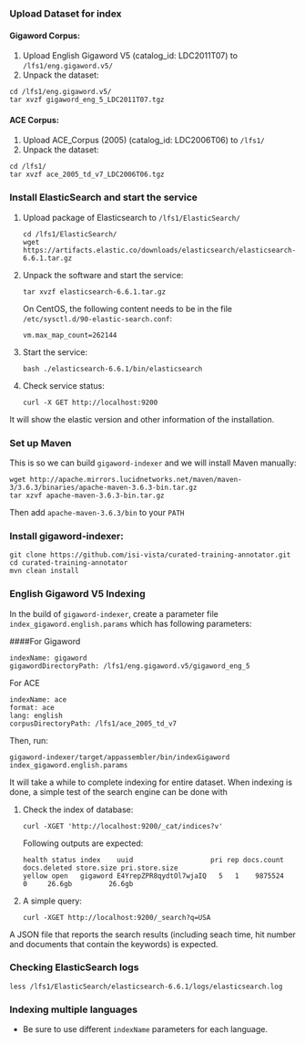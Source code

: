 ### Upload Dataset for index
#### Gigaword Corpus:
1. Upload English Gigaword V5 (catalog_id: LDC2011T07) to `/lfs1/eng.gigaword.v5/`
2. Unpack the dataset:
```
cd /lfs1/eng.gigaword.v5/
tar xvzf gigaword_eng_5_LDC2011T07.tgz
```
#### ACE Corpus:
1. Upload ACE_Corpus (2005) (catalog_id: LDC2006T06) to `/lfs1/`
2. Unpack the dataset:
```
cd /lfs1/
tar xvzf ace_2005_td_v7_LDC2006T06.tgz
```

### Install ElasticSearch and start the service
1. Upload package of Elasticsearch to `/lfs1/ElasticSearch/`
    ```
    cd /lfs1/ElasticSearch/
    wget https://artifacts.elastic.co/downloads/elasticsearch/elasticsearch-6.6.1.tar.gz
    ```

2. Unpack the software and start the service:
    ```
    tar xvzf elasticsearch-6.6.1.tar.gz
    ```

    On CentOS, the following content needs to be in the file `/etc/sysctl.d/90-elastic-search.conf`:
    ```
    vm.max_map_count=262144
    ```

3. Start the service:
    ```
    bash ./elasticsearch-6.6.1/bin/elasticsearch
    ```

4. Check service status:
    ``` 
    curl -X GET http://localhost:9200
    ```
   
 It will show the elastic version and other information of the installation.

### Set up Maven
This is so we can build `gigaword-indexer` and we will install Maven manually:
```
wget http://apache.mirrors.lucidnetworks.net/maven/maven-3/3.6.3/binaries/apache-maven-3.6.3-bin.tar.gz
tar xzvf apache-maven-3.6.3-bin.tar.gz
```

Then add `apache-maven-3.6.3/bin` to your `PATH`

### Install gigaword-indexer:
```
git clone https://github.com/isi-vista/curated-training-annotator.git
cd curated-training-annotator
mvn clean install
```

### English Gigaword V5 Indexing
In the build of `gigaword-indexer`, create a parameter file `index_gigaword.english.params` which has following parameters:

####For Gigaword
```
indexName: gigaword
gigawordDirectoryPath: /lfs1/eng.gigaword.v5/gigaword_eng_5
```
For ACE
```
indexName: ace
format: ace
lang: english
corpusDirectoryPath: /lfs1/ace_2005_td_v7
```

Then, run:
```
gigaword-indexer/target/appassembler/bin/indexGigaword index_gigaword.english.params
```

It will take a while to complete indexing for entire dataset. When indexing is done, a simple test of the search engine can be done with
1. Check the index of database:
    ```
    curl -XGET 'http://localhost:9200/_cat/indices?v'
    ```
    
    Following outputs are expected:
    ```
    health status index    uuid                   pri rep docs.count docs.deleted store.size pri.store.size
    yellow open   gigaword E4YrepZPR8qydtOl7wjaIQ   5   1    9875524            0     26.6gb         26.6gb
    ```

2. A simple query:
    ```
    curl -XGET http://localhost:9200/_search?q=USA
    ```
A JSON file that reports the search results (including seach time, hit number and documents that contain the keywords) is expected.

### Checking ElasticSearch logs

```
less /lfs1/ElasticSearch/elasticsearch-6.6.1/logs/elasticsearch.log
```

### Indexing multiple languages

* Be sure to use different `indexName` parameters for each language.
